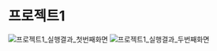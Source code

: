 # 프로젝트1
![프로젝트1_실행결과_첫번째화면](https://github.com/Bread-bang/webproject1/assets/65281350/bece1c61-212f-449b-92c1-ae2356191dfc)
![프로젝트1_실행결과_두번째화면](https://github.com/Bread-bang/webproject1/assets/65281350/decfc8d5-3666-40c7-9294-3febe239afe1)
